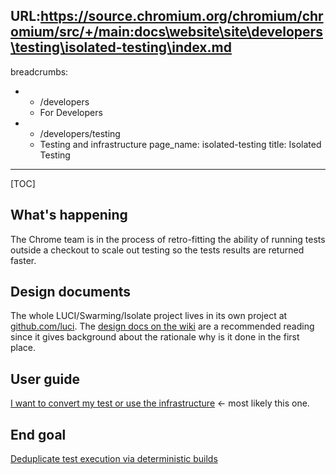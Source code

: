 URL:https://source.chromium.org/chromium/chromium/src/+/main:docs\website\site\developers\testing\isolated-testing\index.md
---
breadcrumbs:
- - /developers
  - For Developers
- - /developers/testing
  - Testing and infrastructure
page_name: isolated-testing
title: Isolated Testing
---

[TOC]

## What's happening

The Chrome team is in the process of retro-fitting the ability of running tests
outside a checkout to scale out testing so the tests results are returned
faster.

## Design documents

The whole LUCI/Swarming/Isolate project lives in its own project at
[github.com/luci](https://github.com/luci). The [design docs on the
wiki](https://github.com/luci/luci-py/wiki) are a recommended reading since it
gives background about the rationale why is it done in the first place.

## User guide

[I want to convert my test or use the
infrastructure](/developers/testing/isolated-testing/for-swes) &lt;- most likely
this one.

## End goal

[Deduplicate test execution via deterministic
builds](/developers/testing/isolated-testing/deterministic-builds)
